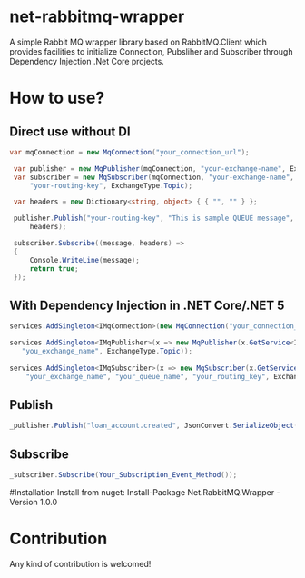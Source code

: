 # net-rabbitmq-wrapper
 A simple Rabbit MQ wrapper library based on RabbitMQ.Client which provides facilities to initialize Connection, Pubsliher and Subscriber through Dependency Injection .Net Core projects.

# How to use?

Direct use without DI
----------------------
```C#
var mqConnection = new MqConnection("your_connection_url");

 var publisher = new MqPublisher(mqConnection, "your-exchange-name", ExchangeType.Topic);
 var subscriber = new MqSubscriber(mqConnection, "your-exchange-name", "your-queue-name",
     "your-routing-key", ExchangeType.Topic);

 var headers = new Dictionary<string, object> { { "", "" } };

 publisher.Publish("your-routing-key", "This is sample QUEUE message", 
     headers);

 subscriber.Subscribe((message, headers) =>
 {
     Console.WriteLine(message);
     return true;
 });
```

With Dependency Injection in .NET Core/.NET 5
---------------------------------------------
```C#
services.AddSingleton<IMqConnection>(new MqConnection("your_connection_url"));

services.AddSingleton<IMqPublisher>(x => new MqPublisher(x.GetService<IMqConnection>(),
   "you_exchange_name", ExchangeType.Topic));
   
services.AddSingleton<IMqSubscriber>(x => new MqSubscriber(x.GetService<IMqConnection>(),
    "your_exchange_name", "your_queue_name", "your_routing_key", ExchangeType.Topic));
```

Publish
--------
```C#
_publisher.Publish("loan_account.created", JsonConvert.SerializeObject("your_object"));
```

Subscribe
---------
```C#
_subscriber.Subscribe(Your_Subscription_Event_Method());
```

#Installation
Install from nuget:
Install-Package Net.RabbitMQ.Wrapper -Version 1.0.0

# Contribution
Any kind of contribution is welcomed!
